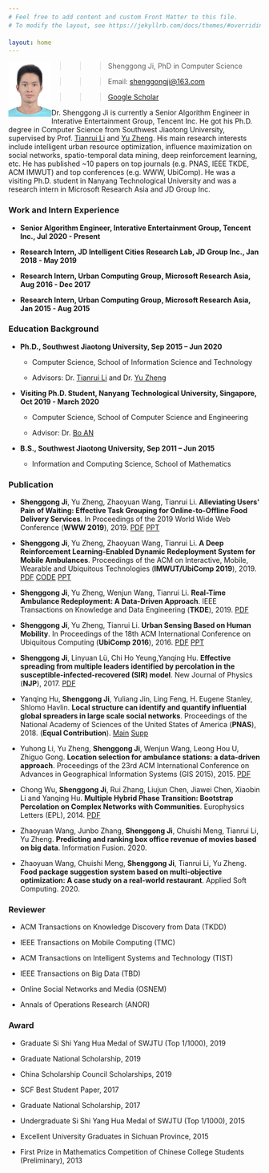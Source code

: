 ```yaml
---
# Feel free to add content and custom Front Matter to this file.
# To modify the layout, see https://jekyllrb.com/docs/themes/#overriding-theme-defaults

layout: home
---
```


<!-- My Bio -->
<!-- ------------ -->
<img style="float: left;" src="photo2.jpg" alt="photo" width="86"/>

>>>>> Shenggong Ji, PhD in Computer Science

>>>>> Email: <shenggongji@163.com>

>>>>> [Google Scholar](https://scholar.google.com/citations?user=vL5PwMIAAAAJ&hl=en)

<!-- (https://ieg.tencent.com/) -->
<!-- (https://www.tencent.com/zh-cn/).  -->
<!-- (https://www.microsoft.com/en-us/research/lab/microsoft-research-asia/) -->
<!-- ### __Short Bio__ -->

Dr. Shenggong Ji is currently a Senior Algorithm Engineer in Interative Entertainment Group, Tencent Inc. He got his Ph.D. degree in Computer Science from Southwest Jiaotong University, supervised by Prof. [Tianrui Li](http://userweb.swjtu.edu.cn/Userweb/trli30/) and [Yu Zheng](http://urban-computing.com/yuzheng). 
His main research interests include intelligent urban resource optimization, influence maximization on social networks, spatio-temporal data mining, deep reinforcement learning, etc. 
He has published ~10 papers on top journals (e.g. PNAS, IEEE TKDE, ACM IMWUT) and top conferences (e.g. WWW, UbiComp). 
He was a visiting Ph.D. student in Nanyang Technological University and was a research intern in Microsoft Research Asia and JD Group Inc. 

<!-- My Email: <shenggongji@163.com>; [My Google Scholar](https://scholar.google.com/citations?user=vL5PwMIAAAAJ&hl=en) -->
<!-- [My Github](https://github.com/SGJi) -->

### __Work and Intern Experience__

* **Senior Algorithm Engineer, Interative Entertainment Group, Tencent Inc., Jul 2020 - Present**

   <!-- * Interative Entertainment Group -->

* **Research Intern, JD Intelligent Cities Research Lab, JD Group Inc., Jan 2018 - May 2019**

   <!-- * JD Intelligent Cities Research Lab -->

   <!-- * Deep reinforcement learning, spatio-temporal data mining -->

   <!-- * Dynamic ambulance redeployment, dynamic taxi route recommendation -->

* **Research Intern, Urban Computing Group, Microsoft Research Asia, Aug 2016 - Dec 2017**

   <!-- * Urban Computing Group -->

   <!-- * Spatio-temporal data mining, machine learning -->

   <!-- * Dynamic ambulance redeployment, food delivery task grouping -->

* **Research Intern, Urban Computing Group, Microsoft Research Asia, Jan 2015 - Aug 2015**

   <!-- * Urban Computing Group -->

   <!-- * Spatio-temporal data mining, machine learning -->

   <!-- * Mobile crowd sensing, ambulance location selection -->


### __Education Background__

* **Ph.D., Southwest Jiaotong University, Sep 2015 – Jun 2020**

   * Computer Science, School of Information Science and Technology

   * Advisors: Dr. [Tianrui Li](http://userweb.swjtu.edu.cn/Userweb/trli30/) and Dr. [Yu Zheng](http://urban-computing.com/yuzheng)

* **Visiting Ph.D. Student, Nanyang Technological University, Singapore, Oct 2019 - March 2020**

   * Computer Science, School of Computer Science and Engineering

   * Advisor: Dr. [Bo AN](https://www.ntu.edu.sg/home/boan/)

   <!-- * Supported by China Scholarship Council -->

* **B.S., Southwest Jiaotong University, Sep 2011 – Jun 2015**

   * Information and Computing Science, School of Mathematics

<!-- ### __Intern Experience__ -->

<!-- ### __Research Interest__

* Intelligent urban resource optimization

   * dynamic ambulance redeployment

   * dynamic taxi route recommendation

   * take-out food delivery task grouping

   * ambulance station selection

   * mobile crowd sensing

* Influence maximization on social networks

* Spatio-temporal data mining

* Deep reinforcement learning -->

<!-- ### __Recent News__

* 2020.06: Get the Ph.D. degree in Computer Science from Southwest Jiaotong University. 

* 2019.10: Visiting Nanyang Technological University, Singapore, and working with Dr. [Bo AN](https://www.ntu.edu.sg/home/boan/). 

* 2019.04: One paper on data-driven dynamic ambulance redeployment is accepted by TKDE.

* 2019.01: One paper on take-out food delivery task grouping is accepted by WWW 2019.

* 2019.01: One paper on DRL-based dynamic ambulance redeployment is accepted by IMWUT/UbiComp 2019.

* 2018.05: One paper on finding the most influential spreaders in social networks is accepted by PNAS.  -->

### __Publication__

* __Shenggong Ji__, Yu Zheng, Zhaoyuan Wang, Tianrui Li. __Alleviating Users' Pain of Waiting: Effective Task Grouping for Online-to-Offline Food Delivery Services__. In Proceedings of the 2019 World Wide Web Conference (__WWW 2019__), 2019. [PDF](https://drive.google.com/open?id=1-ZBEzmNFIIZmPjcR5Ikg4L7ap_rlfvrk) [PPT](https://drive.google.com/open?id=1_QTVKdECINNt4romRrM5NKflG_DosZDu)

* __Shenggong Ji__, Yu Zheng, Zhaoyuan Wang, Tianrui Li. __A Deep Reinforcement Learning-Enabled Dynamic Redeployment System for Mobile Ambulances__. Proceedings of the ACM on Interactive, Mobile, Wearable and Ubiquitous Technologies (__IMWUT/UbiComp 2019__), 2019. [PDF](https://drive.google.com/open?id=18m5zLLWMBxu3b1m0RskIXRNfWZSkChjP) [CODE](https://github.com/SGJi/DRL4AmbulanceRedeployment) [PPT](https://drive.google.com/open?id=1ec9dR61lXoz7pxfad8IU1RhwCmxo1fNV)

* __Shenggong Ji__, Yu Zheng, Wenjun Wang, Tianrui Li. __Real-Time Ambulance Redeployment: A Data-Driven Approach__. IEEE Transactions on Knowledge and Data Engineering (__TKDE__), 2019. [PDF](https://drive.google.com/open?id=140O6WYvG2OwisLMYS0TAwv40wDQN5ws6)

* __Shenggong Ji__, Yu Zheng, Tianrui Li. __Urban Sensing Based on Human Mobility__. In Proceedings of the 18th ACM International Conference on Ubiquitous Computing (__UbiComp 2016__), 2016. [PDF](https://drive.google.com/open?id=1DHACjQ0hRLKqz6SoeDYlJI1dZ_8CwagA) [PPT](https://drive.google.com/open?id=1330mqLIBo_rHNeiJYXaPyPkONeFix-C_)

* __Shenggong Ji__, Linyuan Lü, Chi Ho Yeung,Yanqing Hu. __Effective spreading from multiple leaders identified by percolation in the susceptible-infected-recovered (SIR) model__. New Journal of Physics (__NJP__), 2017. [PDF](https://iopscience.iop.org/article/10.1088/1367-2630/aa76b0)

* Yanqing Hu, __Shenggong Ji__, Yuliang Jin, Ling Feng, H. Eugene Stanley, Shlomo Havlin. __Local structure can identify and quantify influential global spreaders in large scale social networks__. Proceedings of the National Academy of Sciences of the United States of America (__PNAS__), 2018. (**Equal Contribution**). [Main](https://www.pnas.org/content/115/29/7468) [Supp](https://www.pnas.org/content/pnas/suppl/2018/07/02/1710547115.DCSupplemental/pnas.1710547115.sapp.pdf)

* Yuhong Li, Yu Zheng, __Shenggong Ji__, Wenjun Wang, Leong Hou U, Zhiguo Gong. __Location selection for ambulance stations: a data-driven approach__. Proceedings of the 23rd ACM International Conference on Advances in Geographical Information Systems (GIS 2015), 2015. [PDF](https://drive.google.com/open?id=1dID7YRavyvznIXv6MDKhjiaoOiSGBneF)

* Chong Wu, __Shenggong Ji__, Rui Zhang, Liujun Chen, Jiawei Chen, Xiaobin Li and Yanqing Hu. __Multiple Hybrid Phase Transition: Bootstrap Percolation on Complex Networks with Communities__. Europhysics Letters (EPL), 2014. [PDF](https://iopscience.iop.org/article/10.1209/0295-5075/107/48001)

* Zhaoyuan Wang, Junbo Zhang, __Shenggong Ji__, Chuishi Meng, Tianrui Li, Yu Zheng. __Predicting and ranking box office revenue of movies based on big data__. Information Fusion. 2020. 

* Zhaoyuan Wang, Chuishi Meng, __Shenggong Ji__, Tianrui Li, Yu Zheng. __Food package suggestion system based on multi-objective optimization: A case study on a real-world restaurant__. Applied Soft Computing. 2020. 

### __Reviewer__

* ACM Transactions on Knowledge Discovery from Data (TKDD)

* IEEE Transactions on Mobile Computing (TMC)

* ACM Transactions on Intelligent Systems and Technology (TIST)

* IEEE Transactions on Big Data (TBD)

* Online Social Networks and Media (OSNEM)

* Annals of Operations Research (ANOR)

### __Award__

* Graduate Si Shi Yang Hua Medal of SWJTU (Top 1/1000), 2019

* Graduate National Scholarship, 2019

* China Scholarship Council Scholarships, 2019 

* SCF Best Student Paper, 2017

* Graduate National Scholarship, 2017

* Undergraduate Si Shi Yang Hua Medal of SWJTU (Top 1/1000), 2015

* Excellent University Graduates in Sichuan Province, 2015

* First Prize in Mathematics Competition of Chinese College Students (Preliminary), 2013